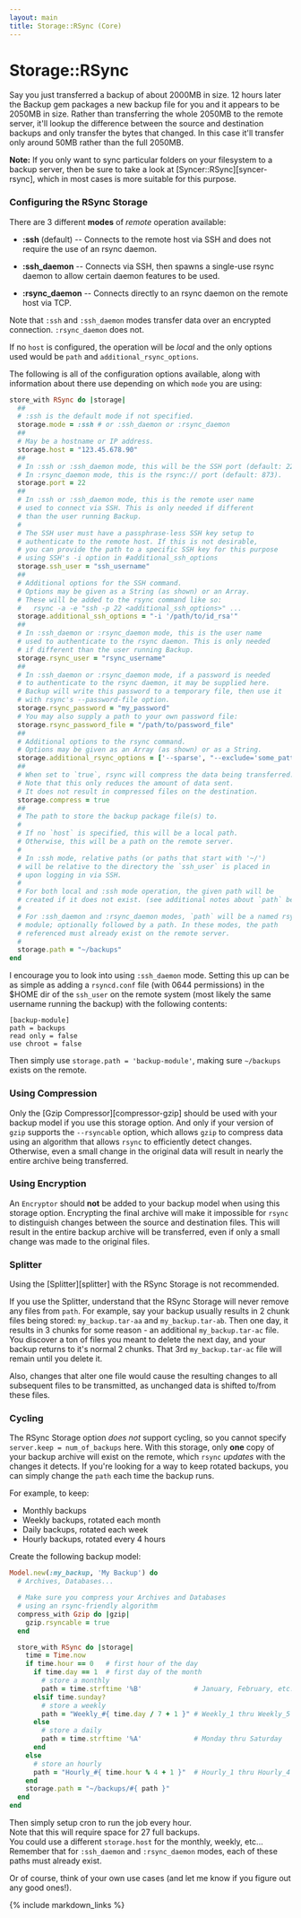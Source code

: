 ```yaml
---
layout: main
title: Storage::RSync (Core)
---
```


Storage::RSync
==============

Say you just transferred a backup of about 2000MB in size. 12 hours later the Backup gem packages a new backup file for
you and it appears to be 2050MB in size. Rather than transferring the whole 2050MB to the remote server, it'll lookup
the difference between the source and destination backups and only transfer the bytes that changed. In this case it'll
transfer only around 50MB rather than the full 2050MB.

**Note:** If you only want to sync particular folders on your filesystem to a backup server, then be sure to take a look
at [Syncer::RSync][syncer-rsync], which in most cases is more suitable for this purpose.

### Configuring the RSync Storage

There are 3 different **modes** of _remote_ operation available:

- **:ssh** (default) -- Connects to the remote host via SSH and does not require the use of an rsync daemon.

- **:ssh_daemon** -- Connects via SSH, then spawns a single-use rsync daemon to allow certain daemon features to be used.

- **:rsync_daemon** -- Connects directly to an rsync daemon on the remote host via TCP.

Note that `:ssh` and `:ssh_daemon` modes transfer data over an encrypted connection. `:rsync_daemon` does not.

If no `host` is configured, the operation will be _local_ and the only options used would be `path` and
`additional_rsync_options`.

The following is all of the configuration options available, along with information about there use depending on which
`mode` you are using:

```rb
store_with RSync do |storage|
  ##
  # :ssh is the default mode if not specified.
  storage.mode = :ssh # or :ssh_daemon or :rsync_daemon
  ##
  # May be a hostname or IP address.
  storage.host = "123.45.678.90"
  ##
  # In :ssh or :ssh_daemon mode, this will be the SSH port (default: 22).
  # In :rsync_daemon mode, this is the rsync:// port (default: 873).
  storage.port = 22
  ##
  # In :ssh or :ssh_daemon mode, this is the remote user name
  # used to connect via SSH. This is only needed if different
  # than the user running Backup.
  #
  # The SSH user must have a passphrase-less SSH key setup to
  # authenticate to the remote host. If this is not desirable,
  # you can provide the path to a specific SSH key for this purpose
  # using SSH's -i option in #additional_ssh_options
  storage.ssh_user = "ssh_username"
  ##
  # Additional options for the SSH command.
  # Options may be given as a String (as shown) or an Array.
  # These will be added to the rsync command like so:
  #   rsync -a -e "ssh -p 22 <additional_ssh_options>" ...
  storage.additional_ssh_options = "-i '/path/to/id_rsa'"
  ##
  # In :ssh_daemon or :rsync_daemon mode, this is the user name
  # used to authenticate to the rsync daemon. This is only needed
  # if different than the user running Backup.
  storage.rsync_user = "rsync_username"
  ##
  # In :ssh_daemon or :rsync_daemon mode, if a password is needed
  # to authenticate to the rsync daemon, it may be supplied here.
  # Backup will write this password to a temporary file, then use it
  # with rsync's --password-file option.
  storage.rsync_password = "my_password"
  # You may also supply a path to your own password file:
  storage.rsync_password_file = "/path/to/password_file"
  ##
  # Additional options to the rsync command.
  # Options may be given as an Array (as shown) or as a String.
  storage.additional_rsync_options = ['--sparse', "--exclude='some_pattern'"]
  ##
  # When set to `true`, rsync will compress the data being transferred.
  # Note that this only reduces the amount of data sent.
  # It does not result in compressed files on the destination.
  storage.compress = true
  ##
  # The path to store the backup package file(s) to.
  #
  # If no `host` is specified, this will be a local path.
  # Otherwise, this will be a path on the remote server.
  #
  # In :ssh mode, relative paths (or paths that start with '~/')
  # will be relative to the directory the `ssh_user` is placed in
  # upon logging in via SSH.
  #
  # For both local and :ssh mode operation, the given path will be
  # created if it does not exist. (see additional notes about `path` below)
  #
  # For :ssh_daemon and :rsync_daemon modes, `path` will be a named rsync
  # module; optionally followed by a path. In these modes, the path
  # referenced must already exist on the remote server.
  #
  storage.path = "~/backups"
end
```

I encourage you to look into using `:ssh_daemon` mode. Setting this up can be as simple as adding a `rsyncd.conf` file
(with 0644 permissions) in the $HOME dir of the `ssh_user` on the remote system (most likely the same username running
the backup) with the following contents:

```text
[backup-module]
path = backups
read only = false
use chroot = false
```

Then simply use `storage.path = 'backup-module'`, making sure `~/backups` exists on the remote.

### Using Compression

Only the [Gzip Compressor][compressor-gzip] should be used with your backup model if you use this storage option.
And only if your version of `gzip` supports the `--rsyncable` option, which allows `gzip` to compress data using an
algorithm that allows `rsync` to efficiently detect changes. Otherwise, even a small change in the original data will
result in nearly the entire archive being transferred.

### Using Encryption

An `Encryptor` should **not** be added to your backup model when using this storage option. Encrypting the
final archive will make it impossible for `rsync` to distinguish changes between the source and destination files.
This will result in the entire backup archive will be transferred, even if only a small change was made to the original
files.

### Splitter

Using the [Splitter][splitter] with the RSync Storage is not recommended.

If you use the Splitter, understand that the RSync Storage will never remove any files from `path`.
For example, say your backup usually results in 2 chunk files being stored: `my_backup.tar-aa` and `my_backup.tar-ab`.
Then one day, it results in 3 chunks for some reason - an additional `my_backup.tar-ac` file.
You discover a ton of files you meant to delete the next day, and your backup returns to it's normal 2 chunks.
That 3rd `my_backup.tar-ac` file will remain until you delete it.

Also, changes that alter one file would cause the resulting changes to all subsequent files to be transmitted,
as unchanged data is shifted to/from these files.


### Cycling

The RSync Storage option _does not_ support cycling, so you cannot specify `server.keep = num_of_backups` here. With
this storage, only **one** copy of your backup archive will exist on the remote, which `rsync` _updates_ with the changes
it detects. If you're looking for a way to keep rotated backups, you can simply change the `path` each time the backup runs.

For example, to keep:

- Monthly backups
- Weekly backups, rotated each month
- Daily backups, rotated each week
- Hourly backups, rotated every 4 hours

Create the following backup model:

```rb
Model.new(:my_backup, 'My Backup') do
  # Archives, Databases...

  # Make sure you compress your Archives and Databases
  # using an rsync-friendly algorithm  
  compress_with Gzip do |gzip|
    gzip.rsyncable = true
  end

  store_with RSync do |storage|
    time = Time.now
    if time.hour == 0   # first hour of the day
      if time.day == 1  # first day of the month
        # store a monthly
        path = time.strftime '%B'             # January, February, etc...
      elsif time.sunday?
        # store a weekly
        path = "Weekly_#{ time.day / 7 + 1 }" # Weekly_1 thru Weekly_5
      else
        # store a daily
        path = time.strftime '%A'             # Monday thru Saturday
      end
    else
      # store an hourly
      path = "Hourly_#{ time.hour % 4 + 1 }"  # Hourly_1 thru Hourly_4
    end
    storage.path = "~/backups/#{ path }"
  end
end
```

Then simply setup cron to run the job every hour.  
Note that this will require space for 27 full backups.  
You could use a different `storage.host` for the monthly, weekly, etc...  
Remember that for `:ssh_daemon` and `:rsync_daemon` modes, each of these paths must already exist.

Or of course, think of your own use cases (and let me know if you figure out any good ones!).

{% include markdown_links %}
